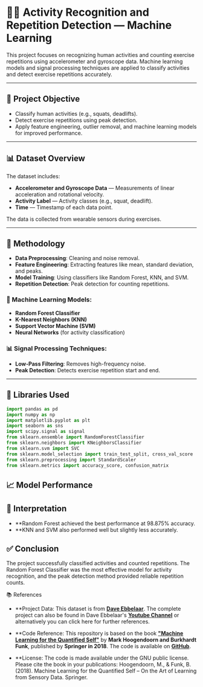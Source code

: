 # 🏋️‍♂️ Activity Recognition and Repetition Detection — Machine Learning

This project focuses on recognizing human activities and counting exercise repetitions using accelerometer and gyroscope data. Machine learning models and signal processing techniques are applied to classify activities and detect exercise repetitions accurately.

---

## 🎯 Project Objective

- Classify human activities (e.g., squats, deadlifts).
- Detect exercise repetitions using peak detection.
- Apply feature engineering, outlier removal, and machine learning models for improved performance.

---

## 📊 Dataset Overview

The dataset includes:

- **Accelerometer and Gyroscope Data** — Measurements of linear acceleration and rotational velocity.
- **Activity Label** — Activity classes (e.g., squat, deadlift).
- **Time** — Timestamp of each data point.

The data is collected from wearable sensors during exercises.

---

## 🧪 Methodology

- **Data Preprocessing**: Cleaning and noise removal.
- **Feature Engineering**: Extracting features like mean, standard deviation, and peaks.
- **Model Training**: Using classifiers like Random Forest, KNN, and SVM.
- **Repetition Detection**: Peak detection for counting repetitions.

### 🧠 Machine Learning Models:

- **Random Forest Classifier**
- **K-Nearest Neighbors (KNN)**
- **Support Vector Machine (SVM)**
- **Neural Networks** (for activity classification)

### 📊 Signal Processing Techniques:

- **Low-Pass Filtering**: Removes high-frequency noise.
- **Peak Detection**: Detects exercise repetition start and end.

---

## 🧮 Libraries Used

```python
import pandas as pd
import numpy as np
import matplotlib.pyplot as plt
import seaborn as sns
import scipy.signal as signal
from sklearn.ensemble import RandomForestClassifier
from sklearn.neighbors import KNeighborsClassifier
from sklearn.svm import SVC
from sklearn.model_selection import train_test_split, cross_val_score
from sklearn.preprocessing import StandardScaler
from sklearn.metrics import accuracy_score, confusion_matrix
```

## 📈 Model Performance

## 📌 Interpretation
- **Random Forest achieved the best performance at 98.875% accuracy.
- **KNN and SVM also performed well but slightly less accurately.

## ✅ Conclusion
The project successfully classified activities and counted repetitions. The Random Forest Classifier was the most effective model for activity recognition, and the peak detection method provided reliable repetition counts.

📚 References
- **Project Data: This dataset is from **[Dave Ebbelaar](https://docs.datalumina.io/xLAtq6PNUsMcfG)**. The complete project can also be found in Dave Ebbelaar's **[Youtube Channel](https://www.youtube.com/watch?v=cCONIdrM2VI&list=PL-Y17yukoyy0sT2hoSQxn1TdV0J7-MX4K)** or alternatively you can click here for further references.

- **Code Reference: This repository is based on the book **["Machine Learning for the Quantified Self"](https://ml4qs.org/)** by **Mark Hoogendoorn and Burkhardt Funk**, published by **Springer in 2018**. The code is available on **[GitHub](https://ml4qs.org/)**.

- **License: The code is made available under the GNU public license. Please cite the book in your publications:
Hoogendoorn, M., & Funk, B. (2018). Machine Learning for the Quantified Self – On the Art of Learning from Sensory Data. Springer.


